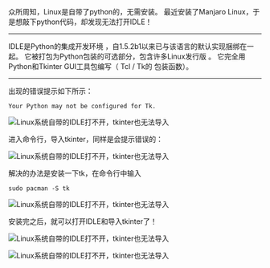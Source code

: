 众所周知，Linux是自带了python的，无需安装。
最近安装了Manjaro Linux，于是想敲下python代码，却发现无法打开IDLE！

------

IDLE是Python的集成开发环境 ，自1.5.2b1以来已与该语言的默认实现捆绑在一起。 它被打包为Python包装的可选部分，包含许多Linux发行版 。 它完全用Python和Tkinter GUI工具包编写（ Tcl / Tk的 包装函数）。

------

出现的错误提示如下所示：

```
Your Python may not be configured for Tk.
```

![Linux系统自带的IDLE打不开，tkinter也无法导入](https://p1-tt.byteimg.com/origin/pgc-image/3cc4b7909fb04c28964f2196ee1ac472?from=pc)



进入命令行，导入tkinter，同样是会提示错误的：

![Linux系统自带的IDLE打不开，tkinter也无法导入](https://p1-tt.byteimg.com/origin/pgc-image/f1288e883a4743c9a26280fad12e65f3?from=pc)



解决的办法是安装一下tk，在命令行中输入

```
sudo pacman -S tk
```

![Linux系统自带的IDLE打不开，tkinter也无法导入](https://p6-tt.byteimg.com/origin/pgc-image/d63c57b9a2e040a094499d33ef4fd4d1?from=pc)



安装完之后，就可以打开IDLE和导入tkinter了！

![Linux系统自带的IDLE打不开，tkinter也无法导入](https://p1-tt.byteimg.com/origin/pgc-image/3e9aa4fd912942348df58e5a00238f5c?from=pc)



![Linux系统自带的IDLE打不开，tkinter也无法导入](https://p6-tt.byteimg.com/origin/pgc-image/aeddec4929c3424ebd122b7bb0210d3c?from=pc)